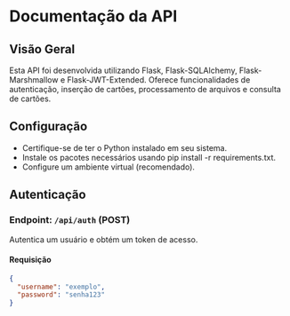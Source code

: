 # Documentação da API

## Visão Geral

Esta API foi desenvolvida utilizando Flask, Flask-SQLAlchemy, Flask-Marshmallow e Flask-JWT-Extended. Oferece funcionalidades de autenticação, inserção de cartões, processamento de arquivos e consulta de cartões.

## Configuração
  * Certifique-se de ter o Python instalado em seu sistema.
  * Instale os pacotes necessários usando pip install -r requirements.txt.
  * Configure um ambiente virtual (recomendado).

## Autenticação <a name="autenticacao"></a>

### Endpoint: `/api/auth` (POST)

Autentica um usuário e obtém um token de acesso.

#### Requisição
```json
{
  "username": "exemplo",
  "password": "senha123"
}

